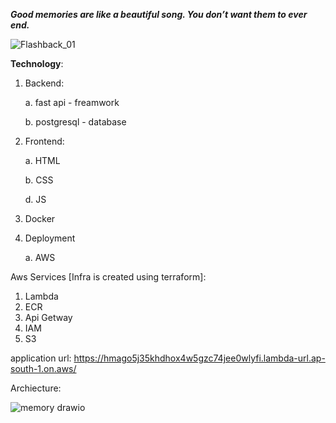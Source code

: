 ***Good memories are like a beautiful song. You don’t want them to ever end.***

![Flashback_01](https://github.com/harnya/flashback/assets/166941785/55f2edc6-3949-4c6c-89dd-ec97836e25d8)


**Technology**:

1. Backend:

   a. fast api - freamwork

   b. postgresql - database
2. Frontend:
   
   a. HTML
   
   b. CSS
   
   d. JS
3. Docker
4. Deployment

   a. AWS


Aws Services [Infra is created using terraform]:

1. Lambda
2. ECR
3. Api Getway
4. IAM
5. S3

application url: https://hmago5j35khdhox4w5gzc74jee0wlyfi.lambda-url.ap-south-1.on.aws/

Archiecture:

![memory drawio](https://github.com/harnya/flashback/assets/166941785/46fec7d6-0d74-4568-8320-da46e6946f15)
